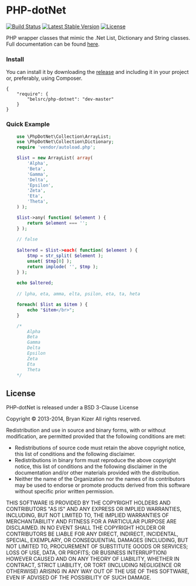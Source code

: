 PHP-dotNet
==========
[![Build Status](https://travis-ci.org/belsrc/PHP-dotNet.png?branch=master)](https://travis-ci.org/belsrc/PHP-dotNet)
[![Latest Stable Version](https://poser.pugx.org/belsrc/PHP-dotNet/v/stable.png)](https://packagist.org/packages/belsrc/PHP-dotNet)
[![License](https://poser.pugx.org/belsrc/PHP-dotNet/license.png)](https://packagist.org/packages/belsrc/PHP-dotNet)

PHP wrapper classes that mimic the .Net List, Dictionary and String classes. Full documentation can be found [here](http://docs.bryanckizer.com/phpnet/).

### Install
You can install it by downloading the [release](https://github.com/belsrc/PHP-dotNet/releases) and including it in your project or, preferably, using Composer.
```
{
    "require": {
        "belsrc/php-dotnet": "dev-master"
    }
}
```

### Quick Example
```php
    use \PhpDotNet\Collection\ArrayList;
    use \PhpDotNet\Collection\Dictionary;
    require 'vendor/autoload.php';

    $list = new ArrayList( array(
        'Alpha',
        'Beta',
        'Gamma',
        'Delta',
        'Epsilon',
        'Zeta',
        'Eta',
        'Theta',
    ) );

    $list->any( function( $element ) {
        return $element === '';
    } );
    
    // false
    
    $altered = $list->each( function( $element ) {
        $tmp = str_split( $element );
        unset( $tmp[0] );
        return implode( '', $tmp );
    } );
    
    echo $altered;
    
    // lpha, eta, amma, elta, psilon, eta, ta, heta

    foreach( $list as $item ) {
        echo "$item</br>";
    }

    /*
        Alpha
        Beta
        Gamma
        Delta
        Epsilon
        Zeta
        Eta
        Theta
    */
```

## License ##
PHP-dotNet is released under a BSD 3-Clause License

Copyright &copy; 2013-2014, Bryan Kizer
All rights reserved.

Redistribution and use in source and binary forms, with or without
modification, are permitted provided that the following conditions are
met:

* Redistributions of source code must retain the above copyright notice,
  this list of conditions and the following disclaimer.
* Redistributions in binary form must reproduce the above copyright notice,
  this list of conditions and the following disclaimer in the documentation
  and/or other materials provided with the distribution.
* Neither the name of the Organization nor the names of its contributors
  may be used to endorse or promote products derived from this software
  without specific prior written permission.

THIS SOFTWARE IS PROVIDED BY THE COPYRIGHT HOLDERS AND CONTRIBUTORS "AS
IS" AND ANY EXPRESS OR IMPLIED WARRANTIES, INCLUDING, BUT NOT LIMITED
TO, THE IMPLIED WARRANTIES OF MERCHANTABILITY AND FITNESS FOR A
PARTICULAR PURPOSE ARE DISCLAIMED. IN NO EVENT SHALL THE COPYRIGHT
HOLDER OR CONTRIBUTORS BE LIABLE FOR ANY DIRECT, INDIRECT, INCIDENTAL,
SPECIAL, EXEMPLARY, OR CONSEQUENTIAL DAMAGES (INCLUDING, BUT NOT LIMITED
TO, PROCUREMENT OF SUBSTITUTE GOODS OR SERVICES; LOSS OF USE, DATA, OR
PROFITS; OR BUSINESS INTERRUPTION) HOWEVER CAUSED AND ON ANY THEORY OF
LIABILITY, WHETHER IN CONTRACT, STRICT LIABILITY, OR TORT (INCLUDING
NEGLIGENCE OR OTHERWISE) ARISING IN ANY WAY OUT OF THE USE OF THIS
SOFTWARE, EVEN IF ADVISED OF THE POSSIBILITY OF SUCH DAMAGE.
